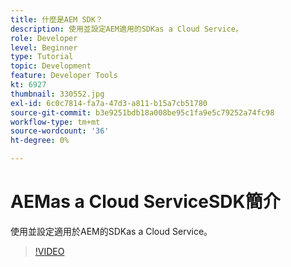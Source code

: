 ```yaml
---
title: 什麼是AEM SDK？
description: 使用並設定AEM適用的SDKas a Cloud Service。
role: Developer
level: Beginner
type: Tutorial
topic: Development
feature: Developer Tools
kt: 6927
thumbnail: 330552.jpg
exl-id: 6c0c7814-fa7a-47d3-a811-b15a7cb51780
source-git-commit: b3e9251bdb18a008be95c1fa9e5c79252a74fc98
workflow-type: tm+mt
source-wordcount: '36'
ht-degree: 0%

---
```


# AEMas a Cloud ServiceSDK簡介

使用並設定適用於AEM的SDKas a Cloud Service。

>[!VIDEO](https://video.tv.adobe.com/v/330552?quality=12&learn=on)
